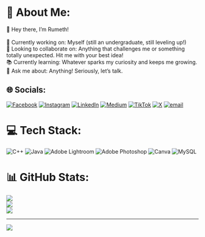 # 💫 About Me:
👋 Hey there, I’m Rumeth!<br><br>🚀 Currently working on: Myself (still an undergraduate, still leveling up!)<br>🤝 Looking to collaborate on: Anything that challenges me or something totally unexpected. Hit me with your best idea!<br>📚 Currently learning: Whatever sparks my curiosity and keeps me growing.<br>💬 Ask me about: Anything! Seriously, let’s talk.<br>


## 🌐 Socials:
[![Facebook](https://img.shields.io/badge/Facebook-%231877F2.svg?logo=Facebook&logoColor=white)](https://www.facebook.com/profile.php?id=100089270018302) [![Instagram](https://img.shields.io/badge/Instagram-%23E4405F.svg?logo=Instagram&logoColor=white)](https://instagram.com/sathnidur) [![LinkedIn](https://img.shields.io/badge/LinkedIn-%230077B5.svg?logo=linkedin&logoColor=white)](https://linkedin.com/in/rumethsathnidu) [![Medium](https://img.shields.io/badge/Medium-12100E?logo=medium&logoColor=white)](https://medium.com/@srumeth) [![TikTok](https://img.shields.io/badge/TikTok-%23000000.svg?logo=TikTok&logoColor=white)](https://tiktok.com/@@rumeth18) [![X](https://img.shields.io/badge/X-black.svg?logo=X&logoColor=white)](https://x.com/@rumeth18) [![email](https://img.shields.io/badge/Email-D14836?logo=gmail&logoColor=white)](mailto:rumethsathnidu99@gmail.com) 

# 💻 Tech Stack:
![C++](https://img.shields.io/badge/c++-%2300599C.svg?style=for-the-badge&logo=c%2B%2B&logoColor=white) ![Java](https://img.shields.io/badge/java-%23ED8B00.svg?style=for-the-badge&logo=openjdk&logoColor=white) ![Adobe Lightroom](https://img.shields.io/badge/Adobe%20Lightroom-31A8FF.svg?style=for-the-badge&logo=Adobe%20Lightroom&logoColor=white) ![Adobe Photoshop](https://img.shields.io/badge/adobe%20photoshop-%2331A8FF.svg?style=for-the-badge&logo=adobe%20photoshop&logoColor=white) ![Canva](https://img.shields.io/badge/Canva-%2300C4CC.svg?style=for-the-badge&logo=Canva&logoColor=white) ![MySQL](https://img.shields.io/badge/mysql-4479A1.svg?style=for-the-badge&logo=mysql&logoColor=white)
# 📊 GitHub Stats:
![](https://github-readme-stats.vercel.app/api?username=rumethsathnidu&theme=dark&hide_border=false&include_all_commits=true&count_private=false)<br/>
![](https://nirzak-streak-stats.vercel.app/?user=rumethsathnidu&theme=dark&hide_border=false)<br/>
![](https://github-readme-stats.vercel.app/api/top-langs/?username=rumethsathnidu&theme=dark&hide_border=false&include_all_commits=true&count_private=false&layout=compact)



---
[![](https://visitcount.itsvg.in/api?id=rumethsathnidu&icon=0&color=0)](https://visitcount.itsvg.in)

<!-- Proudly created with GPRM ( https://gprm.itsvg.in ) -->
